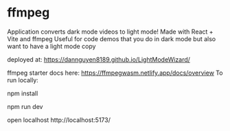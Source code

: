 # ffmpeg
Application converts dark mode videos to light mode! Made with React + Vite and ffmpeg
Useful for code demos that you do in dark mode but also want to have a light mode copy

deployed at: https://dannguyen8189.github.io/LightModeWizard/

ffmpeg starter docs here: https://ffmpegwasm.netlify.app/docs/overview
To run locally:

npm install

npm run dev

open localhost http://localhost:5173/
